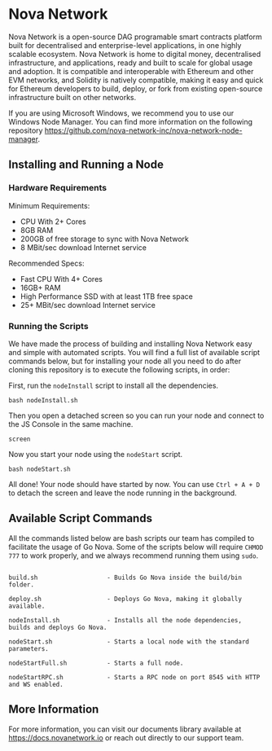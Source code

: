 # Nova Network

Nova Network is a open-source DAG programable smart contracts platform built for decentralised and enterprise-level applications, in one highly scalable ecosystem. Nova Network is home to digital money, decentralised infrastructure, and applications, ready and built to scale for global usage and adoption. It is compatible and interoperable with Ethereum and other EVM networks, and Solidity is natively compatible, making it easy and quick for Ethereum developers to build, deploy, or fork from existing open-source infrastructure built on other networks.

If you are using Microsoft Windows, we recommend you to use our Windows Node Manager. You can find more information on the following repository https://github.com/nova-network-inc/nova-network-node-manager.

## Installing and Running a Node

### Hardware Requirements

Minimum Requirements:

* CPU With 2+ Cores
* 8GB RAM
* 200GB of free storage to sync with Nova Network
* 8 MBit/sec download Internet service

Recommended Specs:

* Fast CPU With 4+ Cores
* 16GB+ RAM
* High Performance SSD with at least 1TB free space
* 25+ MBit/sec download Internet service

### Running the Scripts

We have made the process of building and installing Nova Network easy and simple with automated scripts. You will find a full list of available script commands below, but for installing your node all you need to do after cloning this repository is to execute the following scripts, in order:

First, run the ```nodeInstall``` script to install all the dependencies.

```shell
bash nodeInstall.sh
```

Then you open a detached screen so you can run your node and connect to the JS Console in the same machine.

```shell
screen
```

Now you start your node using the ```nodeStart``` script.

```shell
bash nodeStart.sh
```

All done! Your node should have started by now. You can use ```Ctrl + A + D``` to detach the screen and leave the node running in the background.

## Available Script Commands

All the commands listed below are bash scripts our team has compiled to facilitate the usage of Go Nova. Some of the scripts below will require ```CHMOD 777``` to work properly, and we always recommend running them using ```sudo```.

```shell

build.sh                   - Builds Go Nova inside the build/bin folder.

deploy.sh                  - Deploys Go Nova, making it globally available.

nodeInstall.sh             - Installs all the node dependencies, builds and deploys Go Nova.

nodeStart.sh               - Starts a local node with the standard parameters.

nodeStartFull.sh           - Starts a full node.

nodeStartRPC.sh            - Starts a RPC node on port 8545 with HTTP and WS enabled.

```

## More Information

For more information, you can visit our documents library available at https://docs.novanetwork.io or reach out directly to our support team.
